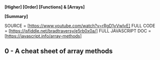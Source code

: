 **[Higher] [Order] [Functions] & [Arrays]**

**[Summary]**

SOURCE = [https://www.youtube.com/watch?v=rRgD1yVwIvE]
FULL CODE = [https://jsfiddle.net/bradtraversy/e5rb0x0a/]
FULL JAVASCRIPT DOC = [https://javascript.info/array-methods]

## 0 - A cheat sheet of array methods